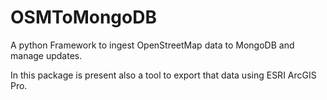 # OSMToMongoDB

A python Framework to ingest OpenStreetMap data to MongoDB and manage updates.

In this package is present also a tool to export that data using ESRI ArcGIS Pro.

